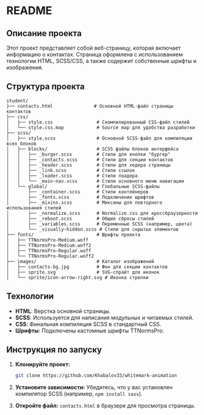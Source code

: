 # README

## Описание проекта

Этот проект представляет собой веб-страницу, которая включает информацию о контактах. Страница оформлена с использованием технологии HTML, SCSS/CSS, а также содержит собственные шрифты и изображения.

## Структура проекта

```
student/
├── contacts.html               # Основной HTML-файл страницы контактов
├── css/
│   ├── style.css                # Скомпилированный CSS-файл стилей
│   └── style.css.map            # Source map для удобства разработки
├── scss/
│   ├── style.scss               # Основной SCSS-файл для компиляции всех блоков
│   ├── blocks/                  # SCSS файлы блоков интерфейса
│   │   ├── _burger.scss         # Стили для кнопки "бургер"
│   │   ├── _contacts.scss       # Стили для секции контактов
│   │   ├── _header.scss         # Стили для хедера страницы
│   │   ├── _link.scss           # Стили ссылок
│   │   ├── _loader.scss         # Стили лоадера
│   │   └── _main-nav.scss       # Стили основного меню навигации
│   └── global/                  # Глобальные SCSS-файлы
│       ├── _container.scss      # Стили контейнеров
│       ├── _fonts.scss          # Подключение шрифтов
│       ├── _mixins.scss         # Миксины для повторного использования стилей
│       ├── _normalize.scss      # Normalize.css для кроссбраузерности
│       ├── _reboot.scss         # Общие сбросы стилей
│       ├── _variables.scss      # Переменные SCSS (например, цвета)
│       └── _visually-hidden.scss # Стили для скрытых элементов
├── fonts/                       # Шрифты проекта
│   ├── TTNormsPro-Medium.woff
│   ├── TTNormsPro-Medium.woff2
│   ├── TTNormsPro-Regular.woff
│   └── TTNormsPro-Regular.woff2
├── images/                      # Каталог изображений
│   ├── contacts-bg.jpg          # Фон для секции контактов
│   ├── sprite.svg               # SVG-спрайт для иконок
│   └── sprite/icon-arrow-right.svg # Иконка стрелки
```

## Технологии

- **HTML**: Верстка основной страницы.
- **SCSS**: Используется для написания модульных и читаемых стилей.
- **CSS**: Финальная компиляция SCSS в стандартный CSS.
- **Шрифты**: Подключены кастомные шрифты TTNormsPro.

## Инструкция по запуску

1. **Клонируйте проект:**
   ```bash
   git clone https://github.com/Khabalov33/whitemark-animation
   ```
2. **Установите зависимости:**
   Убедитесь, что у вас установлен компилятор SCSS (например, `npm install sass`).

4. **Откройте файл:** `contacts.html` в браузере для просмотра страницы.
